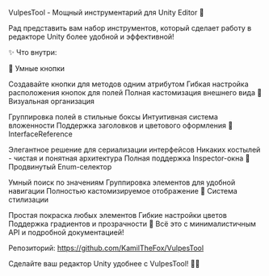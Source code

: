 VulpesTool - Мощный инструментарий для Unity Editor 🚀

Рад представить вам набор инструментов, который сделает работу в редакторе Unity более удобной и эффективной!

✨ Что внутри:

📍 Умные кнопки

Создавайте кнопки для методов одним атрибутом
Гибкая настройка расположения кнопок для полей
Полная кастомизация внешнего вида
🎨 Визуальная организация

Группировка полей в стильные боксы
Интуитивная система вложенности
Поддержка заголовков и цветового оформления
🔗 InterfaceReference

Элегантное решение для сериализации интерфейсов
Никаких костылей - чистая и понятная архитектура
Полная поддержка Inspector-окна
📝 Продвинутый Enum-селектор

Умный поиск по значениям
Группировка элементов для удобной навигации
Полностью кастомизируемое отображение
🎯 Система стилизации

Простая покраска любых элементов
Гибкие настройки цветов
Поддержка градиентов и прозрачности
🔧 Всё это с минималистичным API и подробной документацией!

Репозиторий: https://github.com/KamilTheFox/VulpesTool

Сделайте ваш редактор Unity удобнее с VulpesTool! 🦊✨
